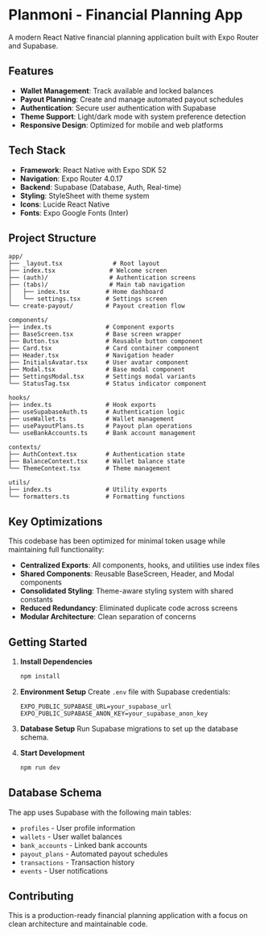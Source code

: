 # Planmoni - Financial Planning App

A modern React Native financial planning application built with Expo Router and Supabase.

## Features

- **Wallet Management**: Track available and locked balances
- **Payout Planning**: Create and manage automated payout schedules
- **Authentication**: Secure user authentication with Supabase
- **Theme Support**: Light/dark mode with system preference detection
- **Responsive Design**: Optimized for mobile and web platforms

## Tech Stack

- **Framework**: React Native with Expo SDK 52
- **Navigation**: Expo Router 4.0.17
- **Backend**: Supabase (Database, Auth, Real-time)
- **Styling**: StyleSheet with theme system
- **Icons**: Lucide React Native
- **Fonts**: Expo Google Fonts (Inter)

## Project Structure

```
app/
├── _layout.tsx              # Root layout
├── index.tsx               # Welcome screen
├── (auth)/                 # Authentication screens
├── (tabs)/                 # Main tab navigation
│   ├── index.tsx          # Home dashboard
│   └── settings.tsx       # Settings screen
└── create-payout/         # Payout creation flow

components/
├── index.ts               # Component exports
├── BaseScreen.tsx         # Base screen wrapper
├── Button.tsx             # Reusable button component
├── Card.tsx               # Card container component
├── Header.tsx             # Navigation header
├── InitialsAvatar.tsx     # User avatar component
├── Modal.tsx              # Base modal component
├── SettingsModal.tsx      # Settings modal variants
└── StatusTag.tsx          # Status indicator component

hooks/
├── index.ts               # Hook exports
├── useSupabaseAuth.ts     # Authentication logic
├── useWallet.ts           # Wallet management
├── usePayoutPlans.ts      # Payout plan operations
└── useBankAccounts.ts     # Bank account management

contexts/
├── AuthContext.tsx        # Authentication state
├── BalanceContext.tsx     # Wallet balance state
└── ThemeContext.tsx       # Theme management

utils/
├── index.ts               # Utility exports
└── formatters.ts          # Formatting functions
```

## Key Optimizations

This codebase has been optimized for minimal token usage while maintaining full functionality:

- **Centralized Exports**: All components, hooks, and utilities use index files
- **Shared Components**: Reusable BaseScreen, Header, and Modal components
- **Consolidated Styling**: Theme-aware styling system with shared constants
- **Reduced Redundancy**: Eliminated duplicate code across screens
- **Modular Architecture**: Clean separation of concerns

## Getting Started

1. **Install Dependencies**
   ```bash
   npm install
   ```

2. **Environment Setup**
   Create `.env` file with Supabase credentials:
   ```
   EXPO_PUBLIC_SUPABASE_URL=your_supabase_url
   EXPO_PUBLIC_SUPABASE_ANON_KEY=your_supabase_anon_key
   ```

3. **Database Setup**
   Run Supabase migrations to set up the database schema.

4. **Start Development**
   ```bash
   npm run dev
   ```

## Database Schema

The app uses Supabase with the following main tables:
- `profiles` - User profile information
- `wallets` - User wallet balances
- `bank_accounts` - Linked bank accounts
- `payout_plans` - Automated payout schedules
- `transactions` - Transaction history
- `events` - User notifications

## Contributing

This is a production-ready financial planning application with a focus on clean architecture and maintainable code.